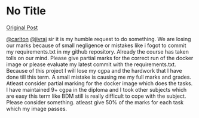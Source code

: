 # No Title

[Original Post](https://discourse.onlinedegree.iitm.ac.in/t/171141/389)

<p><a class="mention" href="/u/carlton">@carlton</a> <a class="mention" href="/u/jivraj">@jivraj</a> sir it is my humble request to do something. We are losing our marks because of small negligence or mistakes like i fogot to commit my requirements.txt in my github repository. Already the course has taken tolls on our mind. Please give partial marks for the correct run of the docker image or please evaluate my latest commit with the requirements.txt. Because of this project I will lose my cgpa and the hardwork that I have done till this term. A small mistake is causing me my full marks and grades. Atleast consider partial marking for the docker image which does the tasks. I have maintained 9+ cgpa in the diploma and I took other subjects which are easy this term like BDM still is really difficult to cope with the subject. Please consider something. atleast give 50% of the marks for each task which my image passes.</p>